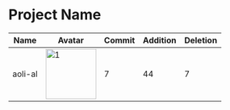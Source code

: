 # Project Name


<table><thead><tr><th>Name</th><th>Avatar</th><th>Commit</th><th>Addition</th><th>Deletion</th></tr></thead><tbody><tr><td>aoli-al</td><td><img src="https://avatars.githubusercontent.com/u/5557706?v=4"  alt="1" width = 100px height = 100px ></td><td>7</td><td>44</td><td>7</td></tr></tbody></table>